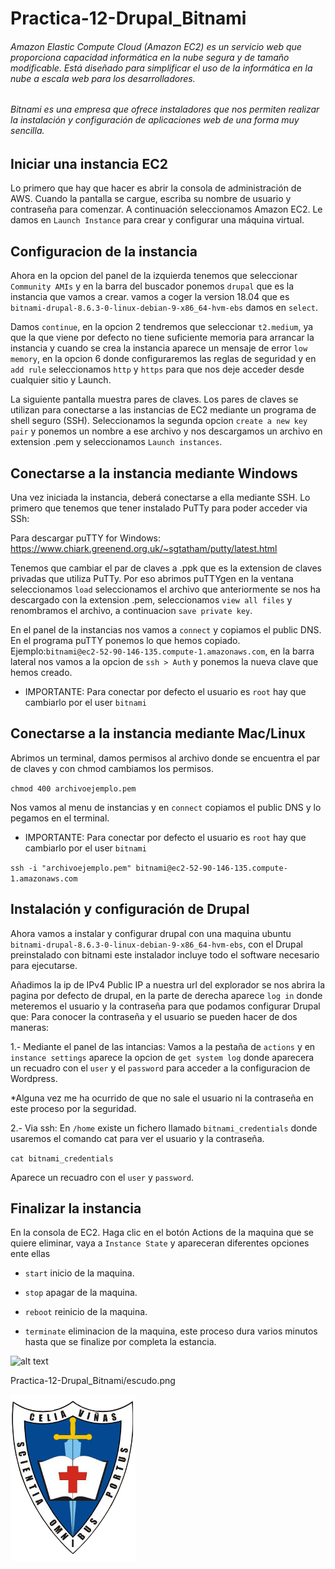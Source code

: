 # Practica-12-Drupal_Bitnami
###### Amazon Elastic Compute Cloud (Amazon EC2) es un servicio web que proporciona capacidad informática en la nube segura y de tamaño modificable. Está diseñado para simplificar el uso de la informática en la nube a escala web para los desarrolladores.
###### Bitnami es una empresa que ofrece instaladores que nos permiten realizar la instalación y configuración de aplicaciones web de una forma muy sencilla.

## Iniciar una instancia EC2
Lo primero que hay que hacer es abrir la consola de administración de AWS. Cuando la pantalla se cargue, escriba su nombre de usuario y contraseña para comenzar. A continuación seleccionamos Amazon EC2.
Le damos en  ``Launch Instance`` para crear y configurar una máquina virtual.

## Configuracion de la instancia
Ahora en la opcion del panel de la izquierda tenemos que seleccionar ``Community AMIs`` y en la barra del buscador ponemos ``drupal`` que es la instancia que vamos a crear.
vamos a coger la version 18.04 que es ``bitnami-drupal-8.6.3-0-linux-debian-9-x86_64-hvm-ebs`` damos en ``select``.

Damos ``continue``, en la opcion 2 tendremos que seleccionar ``t2.medium``, ya que la que viene por defecto no tiene suficiente memoria para arrancar la instancia y cuando se crea la instancia aparece un mensaje de error ``low memory``, en la opcion 6 donde configuraremos las reglas de seguridad y en ``add rule`` seleccionamos ``http`` y ``https`` para que nos deje acceder desde cualquier sitio y Launch.

 La siguiente pantalla muestra pares de claves. Los pares de claves se utilizan para conectarse a las instancias de EC2 mediante un programa de shell seguro (SSH).
 Seleccionamos la segunda opcion ``create a new key pair`` y ponemos un nombre a ese archivo y nos descargamos un archivo en extension .pem y seleccionamos ``Launch instances``.
 
 ## Conectarse a la instancia mediante Windows
 Una vez iniciada la instancia, deberá conectarse a ella mediante SSH.
 Lo primero que tenemos que tener instalado PuTTy para poder acceder via SSh: 
 
 Para descargar puTTY for Windows: https://www.chiark.greenend.org.uk/~sgtatham/putty/latest.html
 
Tenemos que cambiar el par de claves a .ppk que es la extension de claves privadas que utiliza PuTTy.
Por eso abrimos puTTYgen en la ventana seleccionamos ``load`` seleccionamos el archivo que anteriormente se nos ha descargado con la extension .pem, seleccionamos ``view all files`` y renombramos el archivo, a continuacion ``save private key``.

En el panel de la instancias nos vamos a ``connect`` y copiamos el public DNS. En el programa puTTY ponemos lo que hemos copiado. Ejemplo:``bitnami@ec2-52-90-146-135.compute-1.amazonaws.com``, en la barra lateral nos vamos a la opcion de ``ssh > Auth`` y ponemos la nueva clave que hemos creado.
- IMPORTANTE: Para conectar por defecto el usuario  es ``root`` hay que cambiarlo por el user ``bitnami``

 ## Conectarse a la instancia mediante Mac/Linux 
 Abrimos un terminal, damos permisos al archivo donde se encuentra el par de claves y con chmod cambiamos los permisos.
 
 ``chmod 400 archivoejemplo.pem ``
 
 Nos vamos al menu de instancias y en ``connect`` copiamos el public DNS y lo pegamos en el terminal.
 - IMPORTANTE: Para conectar por defecto el usuario  es ``root`` hay que cambiarlo por el user ``bitnami``

 ``ssh -i "archivoejemplo.pem" bitnami@ec2-52-90-146-135.compute-1.amazonaws.com``

 ## Instalación y configuración de Drupal
 Ahora vamos a instalar y configurar drupal con una maquina ubuntu ``bitnami-drupal-8.6.3-0-linux-debian-9-x86_64-hvm-ebs``, con el Drupal preinstalado con bitnami este  instalador incluye todo el software necesario para ejecutarse.
 
Añadimos la ip de IPv4 Public IP a nuestra url del explorador se nos abrira la pagina por defecto de drupal, en la parte de derecha aparece ``log in`` donde meteremos el usuario y la contraseña para que podamos configurar Drupal que: 
Para conocer la contraseña y el usuario se pueden hacer de dos maneras:

1.- Mediante el panel de las intancias:
Vamos a la pestaña de ``actions`` y en ``instance settings`` aparece la opcion de ``get system log`` donde aparecera un recuadro con el ``user`` y el ``password`` para acceder a la  configuracion de Wordpress. 

*Alguna vez me ha ocurrido de que no sale el usuario ni la contraseña en este proceso por la seguridad.

2.- Via ssh:
En ``/home`` existe un fichero llamado ``bitnami_credentials`` donde usaremos el comando cat para ver el usuario y la contraseña.

``cat bitnami_credentials``

Aparece un recuadro con el ``user`` y ``password``.

 ## Finalizar la instancia
En la consola de EC2. Haga clic en el botón Actions de la maquina que se quiere eliminar, vaya a ``Instance State`` y apareceran diferentes opciones ente ellas

- ``start`` inicio  de la maquina.

- ``stop`` apagar  de la maquina.

- ``reboot`` reinicio de la maquina.

- ``terminate`` eliminacion de la  maquina, este proceso dura varios minutos hasta que se finalize por completa la estancia.


![alt text](http:///github.com/julio2moreno/Practica-12-Drupal_Bitnami/escudo.png)

Practica-12-Drupal_Bitnami/escudo.png

![alt text](https://github.com/julio2moreno/Practica-12-Drupal_Bitnami/blob/master/escudo.png)
